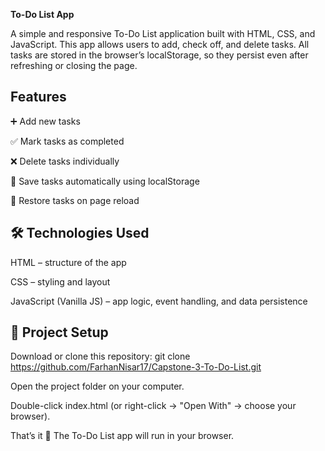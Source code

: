 **To-Do List App**

A simple and responsive To-Do List application built with HTML, CSS, and JavaScript.
This app allows users to add, check off, and delete tasks. All tasks are stored in the browser’s localStorage, so they persist even after refreshing or closing the page.

## Features
➕ Add new tasks

✅ Mark tasks as completed

❌ Delete tasks individually

💾 Save tasks automatically using localStorage

🔄 Restore tasks on page reload


## 🛠️ Technologies Used
HTML – structure of the app

CSS – styling and layout

JavaScript (Vanilla JS) – app logic, event handling, and data persistence

## 📂 Project Setup
Download or clone this repository:
git clone https://github.com/FarhanNisar17/Capstone-3-To-Do-List.git

Open the project folder on your computer.

Double-click index.html (or right-click → "Open With" → choose your browser).

That’s it 🎉 The To-Do List app will run in your browser.
